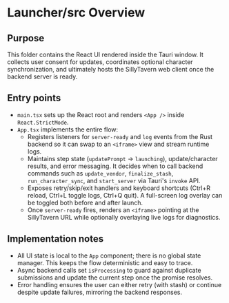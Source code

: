 # Launcher/src Overview

## Purpose
This folder contains the React UI rendered inside the Tauri window. It collects user consent for updates, coordinates optional character synchronization, and ultimately hosts the SillyTavern web client once the backend server is ready.

## Entry points
- `main.tsx` sets up the React root and renders `<App />` inside `React.StrictMode`.
- `App.tsx` implements the entire flow:
  - Registers listeners for `server-ready` and `log` events from the Rust backend so it can swap to an `<iframe>` view and stream runtime logs.
  - Maintains step state (`updatePrompt` → `launching`), update/character results, and error messaging. It decides when to call backend commands such as `update_vendor`, `finalize_stash`, `run_character_sync`, and `start_server` via Tauri's `invoke` API.
  - Exposes retry/skip/exit handlers and keyboard shortcuts (Ctrl+R reload, Ctrl+L toggle logs, Ctrl+Q quit). A full-screen log overlay can be toggled both before and after launch.
  - Once `server-ready` fires, renders an `<iframe>` pointing at the SillyTavern URL while optionally overlaying live logs for diagnostics.

## Implementation notes
- All UI state is local to the `App` component; there is no global state manager. This keeps the flow deterministic and easy to trace.
- Async backend calls set `isProcessing` to guard against duplicate submissions and update the current step once the promise resolves.
- Error handling ensures the user can either retry (with stash) or continue despite update failures, mirroring the backend responses.

